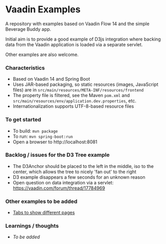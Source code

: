 # Vaadin Examples

A repository with examples based on Vaadin Flow 14 and the simple Beverage Buddy app. 

Initial aim is to provide a good example of D3js integration where backing data from the Vaadin application is loaded via a separate servlet.

Other examples are also welcome.  

### Characteristics
- Based on Vaadin 14 and Spring Boot
- Uses JAR-based packaging, so static resources (images, JavaScript files) are in `src/main/resources/META-INF/resources/frontend`
- The property file is filtered, see the Maven `pom.xml` and `src/main/resources/env/application.dev.properties`, etc.
- Internationalization supports UTF-8-based resource files  

### To get started
- To build: `mvn package`
- To run: `mvn spring-boot:run`
- Open a browser to http://localhost:8081

### Backlog / issues for the D3 Tree example
- The D3Anchor should be placed to the left in the middle, iso to the center, which allows the tree to nicely 'fan out' to the right
- D3 example disappears a few seconds for an unknown reason
- Open question on data integration via a servlet: https://vaadin.com/forum/thread/17784969

### Other examples to be added
- [Tabs to show different pages](https://vaadin.com/components/vaadin-tabs/java-examples) 

### Learnings / thoughts
- _To be added_